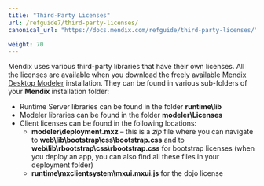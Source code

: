 ```yaml
---
title: "Third-Party Licenses"
url: /refguide7/third-party-licenses/
canonical_url: "https://docs.mendix.com/refguide/third-party-licenses/"

weight: 70
---
```



Mendix uses various third-party libraries that have their own licenses. All the licenses are available when you download the freely available [Mendix Desktop Modeler](https://marketplace.mendix.com/link/studiopro/) installation. They can be found in various sub-folders of your **Mendix** installation folder:

* Runtime Server libraries can be found in the folder **runtime\lib**
* Modeler libraries can be found in the folder **modeler\Licenses**
* Client licenses can be found in the following locations:
    * **modeler\deployment.mxz** – this is a *zip* file where you can navigate to **web\lib\bootstrap\css\bootstrap.css** and to **web\lib\rbootstrap\css\rbootstrap.css** for bootstrap licenses (when you deploy an app, you can also find all these files in your deployment folder)
    * **runtime\mxclientsystem\mxui.mxui.js** for the dojo license
